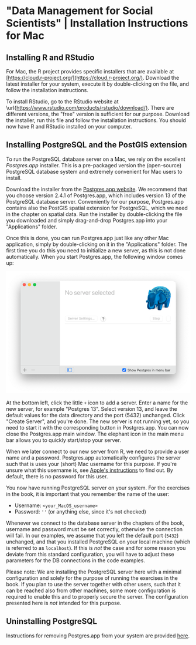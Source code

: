 # "Data Management for Social Scientists" | Installation Instructions for Mac

## Installing R and RStudio

For Mac, the R project provides specific installers that are available at [https://cloud.r-project.org/](https://cloud.r-project.org/). Download the latest installer for your system, execute it by double-clicking on the file, and follow the installation instructions. 

To install RStudio, go to the RStudio website at \url{https://www.rstudio.com/products/rstudio/download/}. There are different versions, the "free" version is sufficient for our purpose. Download the installer, run this file and follow the installation instructions. You should now have R and RStudio installed on your computer. 

## Installing PostgreSQL and the PostGIS extension

To run the PostgreSQL database server on a Mac, we rely on the excellent *Postgres.app* installer. This is a pre-packaged version the (open-source) PostgreSQL database system and extremely convenient for Mac users to install. 

Download the installer from the [Postgres.app website](https://postgresapp.com/downloads.html). We recommend that you choose version 2.4.1 of Postgres.app, which includes version 13 of the PostgreSQL database server. Conveniently for our purpose, Postgres.app contains also the PostGIS spatial extension for PostgreSQL, which we need in the chapter on spatial data. Run the installer by double-clicking the file you downloaded and simply drag-and-drop Postgres.app into your "Applications" folder.

Once this is done, you can run Postgres.app just like any other Mac application, simply by double-clicking on it in the "Applications" folder. The first time you do this you need to initialize a new server, as this is not done automatically. When you start Postgres.app, the following window comes up:

![](mac-postgres1.png)

At the bottom left, click the little `+` icon to add a server. Enter a name for the new server, for example "Postgres 13". Select version 13, and leave the default values for the data directory and the port (5432) unchanged. Click "Create Server", and you're done. The new server is not running yet, so you need to start it with the corresponding button in Postgres.app. You can now close the Postgres.app main window. The elephant icon in the main menu bar allows you to quickly start/stop your server.

When we later connect to our new server from R, we need to provide a user name and a password. Postgres.app automatically configures the server such that is uses your (short) Mac username for this purpose. If you're unsure what this username is, see [Apple's instructions](https://support.apple.com/en-ae/guide/mac-help/mh35548/11.0/mac/11.0) to find out. By default, there is no password for this user. 

You now have running PostgreSQL server on your system. For the exercises in the book, it is important that you remember the name of the user:

* Username: `<your_MacOS_username>`
* Password: `''` (or anything else, since it's not checked)

Whenever we connect to the database server in the chapters of the book, username and password must be set correctly, otherwise the connection will fail. In our examples, we assume that you left the default port (`5432`) unchanged, and that you installed PostgreSQL on your local machine (which is referred to as `localhost`). If this is *not* the case and for some reason you deviate from this standard configuration, you will have to adjust these parameters for the DB connections in the code examples.

Please note: We are installing the PostgreSQL server here with a minimal configuration and solely for the purpose of running the exercises in the book. If you plan to use the server together with other users, such that it can be reached also from other machines, some more configuration is required to enable this and to properly secure the server. The configuration presented here is *not* intended for this purpose. 

## Uninstalling PostgreSQL

Instructions for removing Postgres.app from your system are provided [here](https://postgresapp.com/documentation/install.html). 
